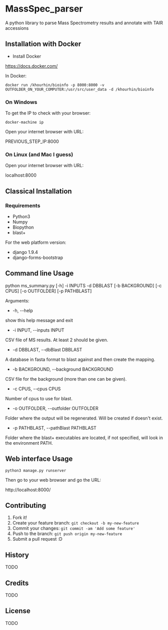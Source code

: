 # MassSpec_parser
A python library to parse Mass Spectrometry results and annotate with TAIR accessions

## Installation with Docker
- Install Docker

https://docs.docker.com/

In Docker:

`docker run /khourhin/bioinfo -p 8000:8000 -v OUTFOLDER_ON_YOUR_COMPUTER:/usr/src/user_data -d /khourhin/bioinfo`

### On Windows
To get the IP to check with your browser:

`docker-machine ip`

Open your internet browser with URL:

PREVIOUS_STEP_IP:8000

### On Linux (and Mac I guess)
Open your internet browser with URL:

localhost:8000

## Classical Installation

### Requirements
- Python3
- Numpy
- Biopython
- blast+

For the web platform version:
- django 1.9.4
- django-forms-bootstrap

## Command line Usage
python ms_summary.py [-h] -i INPUTS -d DBBLAST [-b BACKGROUND] [-c CPUS] [-o OUTFOLDER] [-p PATHBLAST]

Arguments:

  * -h, --help

  show this help message and exit

  * -i INPUT, --inputs INPUT

  CSV file of MS results. At least 2 should be given.

  * -d DBBLAST, --dbBlast DBBLAST

  A database in fasta format to blast against and then create the mapping.

  * -b BACKGROUND, --background BACKGROUND

  CSV file for the background (more than one can be given).

  * -c CPUS, --cpus CPUS

  Number of cpus to use for blast.
  * -o OUTFOLDER, --outfolder OUTFOLDER

  Folder where the output will be regenerated. Will be created if doesn't exist.

  * -p PATHBLAST, --pathBlast PATHBLAST

  Folder where the blast+ executables are located, if not specified, will look in the environment PATH.

## Web interface Usage
`python3 manage.py runserver`

Then go to your web browser and go the URL:

http://localhost:8000/

## Contributing
1. Fork it!
2. Create your feature branch: `git checkout -b my-new-feature`
3. Commit your changes: `git commit -am 'Add some feature'`
4. Push to the branch: `git push origin my-new-feature`
5. Submit a pull request :D

## History
TODO

## Credits
TODO

## License
TODO
